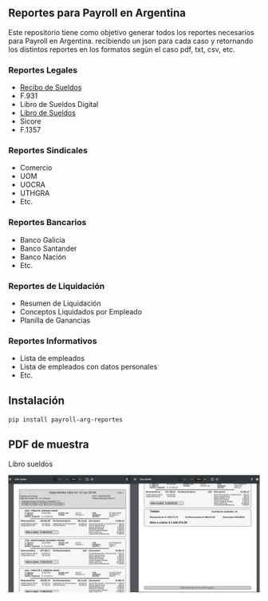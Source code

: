 ## Reportes para Payroll en Argentina

Este repositorio tiene como objetivo generar todos los reportes necesarios para Payroll en Argentina.
recibiendo un json para cada caso y retornando los distintos reportes en los formatos según el caso pdf, txt, csv, etc.

### Reportes Legales

- [Recibo de Sueldos](/docs/recibo-de-sueldos.md)
- F.931
- Libro de Sueldos Digital
- [Libro de Sueldos](/docs/libro-de-sueldos.md)
- Sicore
- F.1357


### Reportes Sindicales

- Comercio
- UOM
- UOCRA
- UTHGRA
- Etc.


### Reportes Bancarios

- Banco Galicia
- Banco Santander
- Banco Nación
- Etc.


### Reportes de Liquidación

- Resumen de Liquidación
- Conceptos Liquidados por Empleado
- Planilla de Ganancias

### Reportes Informativos

- Lista de empleados
- Lista de empleados con datos personales
- Etc.


## Instalación

```bash
pip install payroll-arg-reportes
```
## PDF de muestra

Libro sueldos

![Libro Sueldos](/docs/images/libro-sueldo.png)
